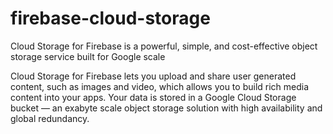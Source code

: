 # firebase-cloud-storage
Cloud Storage for Firebase is a powerful, simple, and cost-effective object storage service built for Google scale

Cloud Storage for Firebase lets you upload and share user generated content, such as images and video, which allows you to build rich media content into your apps. Your data is stored in a Google Cloud Storage bucket — an exabyte scale object storage solution with high availability and global redundancy.
